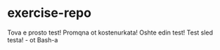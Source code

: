 # exercise-repo

Tova e prosto test!
Promqna ot kostenurkata!
Oshte edin test!
Test sled testa! - ot Bash-a

